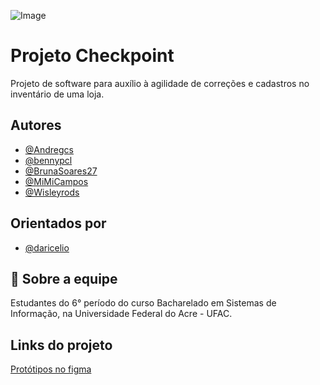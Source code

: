 ![Image](https://github.com/user-attachments/assets/1d42fb37-ebaf-40ff-aa57-fdb88a158217)

# Projeto Checkpoint

Projeto de software para auxílio à agilidade de correções e cadastros no inventário de uma loja.


## Autores

- [@Andregcs](https://www.github.com/Andregcs)
- [@bennypcl](https://github.com/bennypcl)
- [@BrunaSoares27](https://github.com/BrunaSoares27)
- [@MiMiCampos](https://github.com/MiMiCampos)
- [@Wisleyrods](https://github.com/Wisleyrods)

## Orientados por

- [@daricelio](https://github.com/daricelio)
## 🚀 Sobre a equipe
Estudantes do 6° período do curso Bacharelado em Sistemas de Informação, na Universidade Federal do Acre - UFAC.

## Links do projeto
[Protótipos no figma](https://www.figma.com/design/z9QkVeAw3zGIcecXtg2NzO/Projeto-Checkpoint?node-id=0-1&t=UhtouFYWGMPo0hKg-1)
